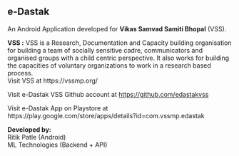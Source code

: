 <h2>e-Dastak</h2>
<p>
An Android Application developed for <b>Vikas Samvad Samiti Bhopal</b> (VSS).
</p>
<p>
<b>VSS :</b> VSS is a Research, Documentation and Capacity building organisation for building a team of socially sensitive cadre, communicators and organised groups with a child centric perspective. It also works for building the capacities of voluntary organizations to work in a research based process.</br>
Visit VSS at https://vssmp.org/

Visit e-Dastak VSS Github account at https://github.com/edastakvss
<p>
  
<p>
Visit e-Dastak App on Playstore at https://play.google.com/store/apps/details?id=com.vssmp.edastak
</p>

<p>
<b>Developed by:</b></br>
Ritik Patle (Android)</br>
ML Technologies (Backend + API)</p>
